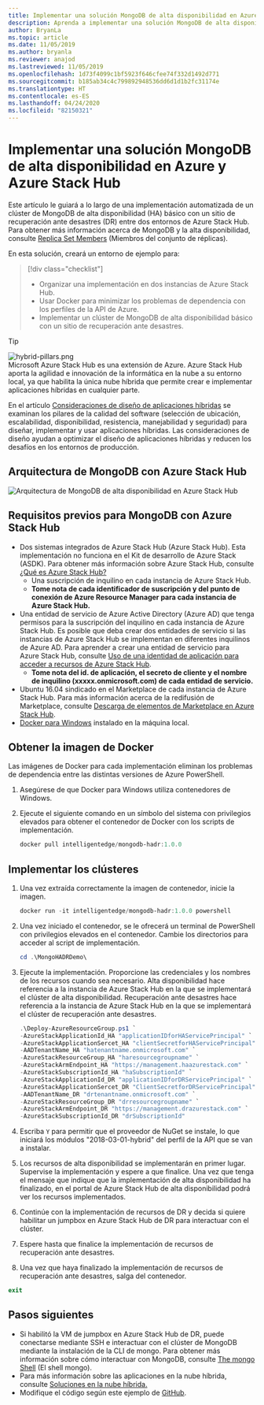 ```yaml
---
title: Implementar una solución MongoDB de alta disponibilidad en Azure y Azure Stack Hub
description: Aprenda a implementar una solución MongoDB de alta disponibilidad en Azure y Azure Stack Hub
author: BryanLa
ms.topic: article
ms.date: 11/05/2019
ms.author: bryanla
ms.reviewer: anajod
ms.lastreviewed: 11/05/2019
ms.openlocfilehash: 1d73f4099c1bf5923f646cfee74f332d1492d771
ms.sourcegitcommit: b185ab34c4c799892948536dd6d1d1b2fc31174e
ms.translationtype: HT
ms.contentlocale: es-ES
ms.lasthandoff: 04/24/2020
ms.locfileid: "82150321"
---
```

# <a name="deploy-a-highly-available-mongodb-solution-to-azure-and-azure-stack-hub"></a>Implementar una solución MongoDB de alta disponibilidad en Azure y Azure Stack Hub

Este artículo le guiará a lo largo de una implementación automatizada de un clúster de MongoDB de alta disponibilidad (HA) básico con un sitio de recuperación ante desastres (DR) entre dos entornos de Azure Stack Hub. Para obtener más información acerca de MongoDB y la alta disponibilidad, consulte [Replica Set Members](https://docs.mongodb.com/manual/core/replica-set-members/) (Miembros del conjunto de réplicas).

En esta solución, creará un entorno de ejemplo para:

> [!div class="checklist"]
> - Organizar una implementación en dos instancias de Azure Stack Hub.
> - Usar Docker para minimizar los problemas de dependencia con los perfiles de la API de Azure.
> - Implementar un clúster de MongoDB de alta disponibilidad básico con un sitio de recuperación ante desastres.

> [!Tip]  
> ![hybrid-pillars.png](./media/solution-deployment-guide-cross-cloud-scaling/hybrid-pillars.png)  
> Microsoft Azure Stack Hub es una extensión de Azure. Azure Stack Hub aporta la agilidad e innovación de la informática en la nube a su entorno local, ya que habilita la única nube híbrida que permite crear e implementar aplicaciones híbridas en cualquier parte.  
> 
> En el artículo [Consideraciones de diseño de aplicaciones híbridas](overview-app-design-considerations.md) se examinan los pilares de la calidad del software (selección de ubicación, escalabilidad, disponibilidad, resistencia, manejabilidad y seguridad) para diseñar, implementar y usar aplicaciones híbridas. Las consideraciones de diseño ayudan a optimizar el diseño de aplicaciones híbridas y reducen los desafíos en los entornos de producción.

## <a name="architecture-for-mongodb-with-azure-stack-hub"></a>Arquitectura de MongoDB con Azure Stack Hub

![Arquitectura de MongoDB de alta disponibilidad en Azure Stack Hub](media/solution-deployment-guide-mongodb-ha/image1.png)

## <a name="prerequisites-for-mongodb-with-azure-stack-hub"></a>Requisitos previos para MongoDB con Azure Stack Hub

- Dos sistemas integrados de Azure Stack Hub (Azure Stack Hub). Esta implementación no funciona en el Kit de desarrollo de Azure Stack (ASDK). Para obtener más información sobre Azure Stack Hub, consulte [¿Qué es Azure Stack Hub?](https://azure.microsoft.com/products/azure-stack/hub/)
  - Una suscripción de inquilino en cada instancia de Azure Stack Hub. 
  - **Tome nota de cada identificador de suscripción y del punto de conexión de Azure Resource Manager para cada instancia de Azure Stack Hub.**
- Una entidad de servicio de Azure Active Directory (Azure AD) que tenga permisos para la suscripción del inquilino en cada instancia de Azure Stack Hub. Es posible que deba crear dos entidades de servicio si las instancias de Azure Stack Hub se implementan en diferentes inquilinos de Azure AD. Para aprender a crear una entidad de servicio para Azure Stack Hub, consulte [Uso de una identidad de aplicación para acceder a recursos de Azure Stack Hub](https://docs.microsoft.com/azure-stack/user/azure-stack-create-service-principals).
  - **Tome nota del id. de aplicación, el secreto de cliente y el nombre de inquilino (xxxxx.onmicrosoft.com) de cada entidad de servicio.**
- Ubuntu 16.04 sindicado en el Marketplace de cada instancia de Azure Stack Hub. Para más información acerca de la redifusión de Marketplace, consulte [Descarga de elementos de Marketplace en Azure Stack Hub](https://docs.microsoft.com/azure-stack/operator/azure-stack-download-azure-marketplace-item).
- [Docker para Windows](https://docs.docker.com/docker-for-windows/) instalado en la máquina local.

## <a name="get-the-docker-image"></a>Obtener la imagen de Docker

Las imágenes de Docker para cada implementación eliminan los problemas de dependencia entre las distintas versiones de Azure PowerShell.

1. Asegúrese de que Docker para Windows utiliza contenedores de Windows.
2. Ejecute el siguiente comando en un símbolo del sistema con privilegios elevados para obtener el contenedor de Docker con los scripts de implementación.

    ```powershell  
    docker pull intelligentedge/mongodb-hadr:1.0.0
    ```

## <a name="deploy-the-clusters"></a>Implementar los clústeres

1. Una vez extraída correctamente la imagen de contenedor, inicie la imagen.

    ```powershell  
    docker run -it intelligentedge/mongodb-hadr:1.0.0 powershell
    ```

2. Una vez iniciado el contenedor, se le ofrecerá un terminal de PowerShell con privilegios elevados en el contenedor. Cambie los directorios para acceder al script de implementación.

    ```powershell  
    cd .\MongoHADRDemo\
    ```

3. Ejecute la implementación. Proporcione las credenciales y los nombres de los recursos cuando sea necesario. Alta disponibilidad hace referencia a la instancia de Azure Stack Hub en la que se implementará el clúster de alta disponibilidad. Recuperación ante desastres hace referencia a la instancia de Azure Stack Hub en la que se implementará el clúster de recuperación ante desastres.

    ```powershell
    .\Deploy-AzureResourceGroup.ps1 `
    -AzureStackApplicationId_HA "applicationIDforHAServicePrincipal" `
    -AzureStackApplicationSercet_HA "clientSecretforHAServicePrincipal" `
    -AADTenantName_HA "hatenantname.onmicrosoft.com" `
    -AzureStackResourceGroup_HA "haresourcegroupname" `
    -AzureStackArmEndpoint_HA "https://management.haazurestack.com" `
    -AzureStackSubscriptionId_HA "haSubscriptionId" `
    -AzureStackApplicationId_DR "applicationIDforDRServicePrincipal" `
    -AzureStackApplicationSercet_DR "ClientSecretforDRServicePrincipal" `
    -AADTenantName_DR "drtenantname.onmicrosoft.com" `
    -AzureStackResourceGroup_DR "drresourcegroupname" `
    -AzureStackArmEndpoint_DR "https://management.drazurestack.com" `
    -AzureStackSubscriptionId_DR "drSubscriptionId"
    ```

4. Escriba `Y` para permitir que el proveedor de NuGet se instale, lo que iniciará los módulos "2018-03-01-hybrid" del perfil de la API que se van a instalar.

5. Los recursos de alta disponibilidad se implementarán en primer lugar. Supervise la implementación y espere a que finalice. Una vez que tenga el mensaje que indique que la implementación de alta disponibilidad ha finalizado, en el portal de Azure Stack Hub de alta disponibilidad podrá ver los recursos implementados.

6. Continúe con la implementación de recursos de DR y decida si quiere habilitar un jumpbox en Azure Stack Hub de DR para interactuar con el clúster.

7. Espere hasta que finalice la implementación de recursos de recuperación ante desastres.

8. Una vez que haya finalizado la implementación de recursos de recuperación ante desastres, salga del contenedor.

  ```powershell
  exit
  ```

## <a name="next-steps"></a>Pasos siguientes

- Si habilitó la VM de jumpbox en Azure Stack Hub de DR, puede conectarse mediante SSH e interactuar con el clúster de MongoDB mediante la instalación de la CLI de mongo. Para obtener más información sobre cómo interactuar con MongoDB, consulte [The mongo Shell](https://docs.mongodb.com/manual/mongo/) (El shell mongo).
- Para más información sobre las aplicaciones en la nube híbrida, consulte [Soluciones en la nube híbrida.](https://aka.ms/azsdevtutorials)
- Modifique el código según este ejemplo de [GitHub](https://github.com/Azure-Samples/azure-intelligent-edge-patterns).
